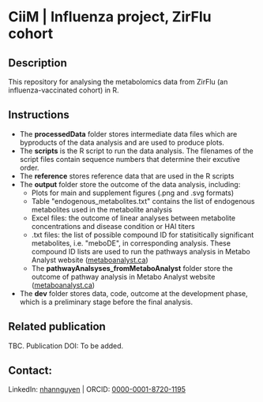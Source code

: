 # CiiM | Influenza project, ZirFlu cohort

## Description
This repository for analysing the metabolomics data from ZirFlu (an influenza-vaccinated cohort) in R.

## Instructions
- The **processedData** folder stores intermediate data files which are byproducts of the data analysis and are used to produce plots.
- The **scripts** is the R script to run the data analysis. The filenames of the script files contain sequence numbers that determine their excutive order.
- The **reference** stores reference data that are used in the R scripts
- The **output** folder store the outcome of the data analysis, including:
   - Plots for main and supplement figures (.png and .svg formats)
   - Table "endogenous_metabolites.txt" contains the list of endogenous metabolites used in the metabolite analysis
   - Excel files: the outcome of linear analyses between metabolite concentrations and disease condition or HAI titers 
   - .txt files: the list of possible compound ID for statisitically significant metabolites, i.e. "meboDE", in corresponding analysis. These compound ID lists are used to run the pathways analysis in Metabo Analyst website ([metaboanalyst.ca](https://www.metaboanalyst.ca))
   - The **pathwayAnalsyses_fromMetaboAnalyst** folder store the outcome of pathway analysis in Metabo Analyst website ([metaboanalyst.ca](https://www.metaboanalyst.ca))
- The **dev** folder stores data, code, outcome at the development phase, which is a preliminary stage before the final analysis.

## Related publication
TBC. Publication DOI: To be added.

## Contact:
LinkedIn:	[nhannguyen](https://www.linkedin.com/in/nhannguyen1412) | ORCID: [0000-0001-8720-1195](https://orcid.org/0000-0001-8720-1195)
